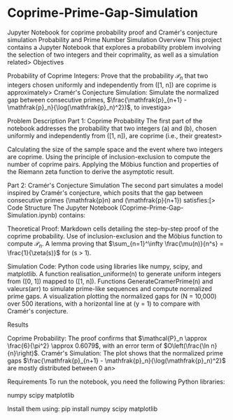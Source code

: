 # Coprime-Prime-Gap-Simulation
Jupyter Notebook for coprime probability proof and Cramér's conjecture simulation
Probability and Prime Number Simulation
Overview
This project contains a Jupyter Notebook that explores a probability problem involving the selection of two integers and their coprimality, as well as a simulation related>
Objectives

Probability of Coprime Integers: Prove that the probability $\mathcal{P}_n$ that two integers chosen uniformly and independently from ([1, n]) are coprime is approximately>
Cramér's Conjecture Simulation: Simulate the normalized gap between consecutive primes, $\frac{\mathfrak{p}_{n+1} - \mathfrak{p}_n}{\log(\mathfrak{p}_n)^2})$, to investiga>

Problem Description
Part 1: Coprime Probability
The first part of the notebook addresses the probability that two integers (a) and (b), chosen uniformly and independently from ([1, n]), are coprime (i.e., their greatest>

Calculating the size of the sample space and the event where two integers are coprime.
Using the principle of inclusion-exclusion to compute the number of coprime pairs.
Applying the Möbius function and properties of the Riemann zeta function to derive the asymptotic result.

Part 2: Cramér's Conjecture Simulation
The second part simulates a model inspired by Cramér's conjecture, which posits that the gap between consecutive primes (\mathfrak{p}n) and (\mathfrak{p}{n+1}) satisfies:[>
Code Structure
The Jupyter Notebook (Coprime-Prime-Gap-Simulation.ipynb) contains:

Theoretical Proof:
Markdown cells detailing the step-by-step proof of the coprime probability.
Use of inclusion-exclusion and the Möbius function to compute $\mathcal{P}_n$.
A lemma proving that $\sum_{n=1}^\infty \frac{\mu(n)}{n^s} = \frac{1}{\zeta(s)}$ for (s > 1).


Simulation Code:
Python code using libraries like numpy, scipy, and matplotlib.
A function realisation_uniforme(n) to generate uniform integers from ([0, 1]) mapped to ([1, n]).
Functions GenerateCramerPrime(n) and valeurs(arr) to simulate prime-like sequences and compute normalized prime gaps.
A visualization plotting the normalized gaps for (N = 10,000) over 500 iterations, with a horizontal line at (y = 1) to compare with Cramér's conjecture.



Results

Coprime Probability: The proof confirms that $\mathcal{P}_n \approx \frac{6}{\pi^2} \approx 0.6079$, with an error term of $O\left(\frac{\ln n}{n}\right)$.
Cramér's Simulation: The plot shows that the normalized prime gaps $\frac{\mathfrak{p}_{n+1} - \mathfrak{p}_n}{\log(\mathfrak{p}_n)^2}$ are mostly distributed between 0 an>

Requirements
To run the notebook, you need the following Python libraries:

numpy
scipy
matplotlib

Install them using:
pip install numpy scipy matplotlib
